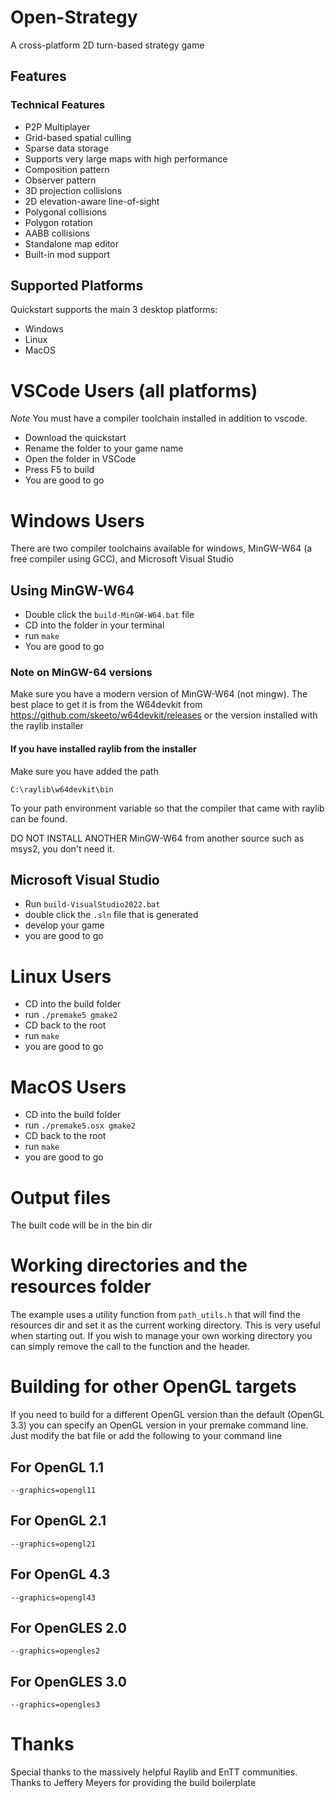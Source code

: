 # Open-Strategy

A cross-platform 2D turn-based strategy game

## Features

### Technical Features

- P2P Multiplayer
- Grid-based spatial culling
- Sparse data storage
- Supports very large maps with high performance
- Composition pattern
- Observer pattern
- 3D projection collisions
- 2D elevation-aware line-of-sight
- Polygonal collisions
- Polygon rotation
- AABB collisions
- Standalone map editor
- Built-in mod support

## Supported Platforms

Quickstart supports the main 3 desktop platforms:

- Windows
- Linux
- MacOS

# VSCode Users (all platforms)

_Note_ You must have a compiler toolchain installed in addition to vscode.

- Download the quickstart
- Rename the folder to your game name
- Open the folder in VSCode
- Press F5 to build
- You are good to go

# Windows Users

There are two compiler toolchains available for windows, MinGW-W64 (a free compiler using GCC), and Microsoft Visual Studio

## Using MinGW-W64

- Double click the `build-MinGW-W64.bat` file
- CD into the folder in your terminal
- run `make`
- You are good to go

### Note on MinGW-64 versions

Make sure you have a modern version of MinGW-W64 (not mingw).
The best place to get it is from the W64devkit from
https://github.com/skeeto/w64devkit/releases
or the version installed with the raylib installer

#### If you have installed raylib from the installer

Make sure you have added the path

`C:\raylib\w64devkit\bin`

To your path environment variable so that the compiler that came with raylib can be found.

DO NOT INSTALL ANOTHER MinGW-W64 from another source such as msys2, you don't need it.

## Microsoft Visual Studio

- Run `build-VisualStudio2022.bat`
- double click the `.sln` file that is generated
- develop your game
- you are good to go

# Linux Users

- CD into the build folder
- run `./premake5 gmake2`
- CD back to the root
- run `make`
- you are good to go

# MacOS Users

- CD into the build folder
- run `./premake5.osx gmake2`
- CD back to the root
- run `make`
- you are good to go

# Output files

The built code will be in the bin dir

# Working directories and the resources folder

The example uses a utility function from `path_utils.h` that will find the resources dir and set it as the current working directory. This is very useful when starting out. If you wish to manage your own working directory you can simply remove the call to the function and the header.

# Building for other OpenGL targets

If you need to build for a different OpenGL version than the default (OpenGL 3.3) you can specify an OpenGL version in your premake command line. Just modify the bat file or add the following to your command line

## For OpenGL 1.1

`--graphics=opengl11`

## For OpenGL 2.1

`--graphics=opengl21`

## For OpenGL 4.3

`--graphics=opengl43`

## For OpenGLES 2.0

`--graphics=opengles2`

## For OpenGLES 3.0

`--graphics=opengles3`

# Thanks

Special thanks to the massively helpful Raylib and EnTT communities. Thanks to Jeffery Meyers for providing the build boilerplate
